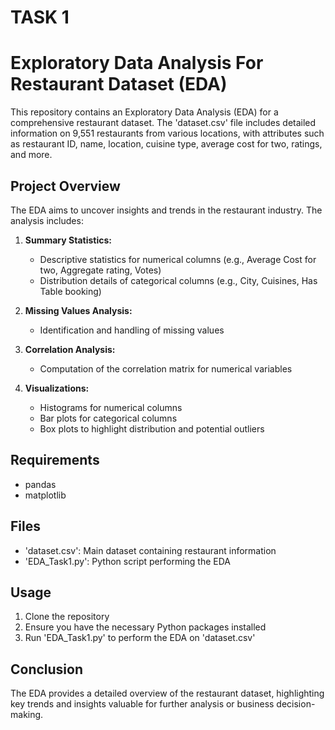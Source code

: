 # TASK 1
# Exploratory Data Analysis For Restaurant Dataset (EDA)

This repository contains an Exploratory Data Analysis (EDA) for a comprehensive restaurant dataset. The 'dataset.csv' file includes detailed information on 9,551 restaurants from various locations, with attributes such as restaurant ID, name, location, cuisine type, average cost for two, ratings, and more.

## Project Overview

The EDA aims to uncover insights and trends in the restaurant industry. The analysis includes:

1. **Summary Statistics:** 
   - Descriptive statistics for numerical columns (e.g., Average Cost for two, Aggregate rating, Votes)
   - Distribution details of categorical columns (e.g., City, Cuisines, Has Table booking)

2. **Missing Values Analysis:** 
   - Identification and handling of missing values

3. **Correlation Analysis:** 
   - Computation of the correlation matrix for numerical variables

4. **Visualizations:** 
   - Histograms for numerical columns
   - Bar plots for categorical columns
   - Box plots to highlight distribution and potential outliers

## Requirements

- pandas
- matplotlib

## Files

- 'dataset.csv': Main dataset containing restaurant information
- 'EDA_Task1.py': Python script performing the EDA

## Usage

1. Clone the repository
2. Ensure you have the necessary Python packages installed
3. Run 'EDA_Task1.py' to perform the EDA on 'dataset.csv'

## Conclusion

The EDA provides a detailed overview of the restaurant dataset, highlighting key trends and insights valuable for further analysis or business decision-making.
